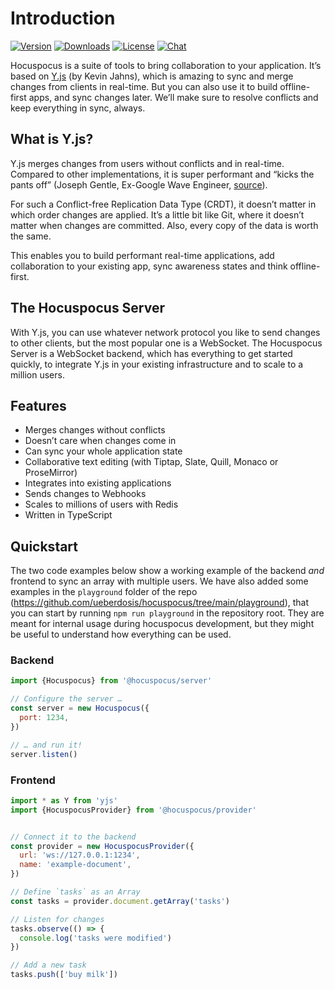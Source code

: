 # Introduction

[![Version](https://img.shields.io/npm/v/@hocuspocus/server.svg?label=version)](https://www.npmjs.com/package/@hocuspocus/server)
[![Downloads](https://img.shields.io/npm/dm/@hocuspocus/server.svg)](https://npmcharts.com/compare/@hocuspocus/server?minimal=true)
[![License](https://img.shields.io/npm/l/@hocuspocus/server.svg)](https://www.npmjs.com/package/@hocuspocus/server)
[![Chat](https://img.shields.io/badge/chat-on%20discord-7289da.svg?sanitize=true)](https://discord.gg/WtJ49jGshW)

Hocuspocus is a suite of tools to bring collaboration to your application. It’s based
on [Y.js](https://github.com/yjs/yjs) (by Kevin Jahns), which is amazing to sync and merge changes
from clients in real-time. But you can also use it to build offline-first apps, and sync changes
later. We’ll make sure to resolve conflicts and keep everything in sync, always.

## What is Y.js?

Y.js merges changes from users without conflicts and in real-time. Compared to other
implementations, it is super performant and “kicks the pants off” (Joseph Gentle, Ex-Google Wave
Engineer, [source](https://josephg.com/blog/crdts-are-the-future/)).

For such a Conflict-free Replication Data Type (CRDT), it doesn’t matter in which order changes are
applied. It’s a little bit like Git, where it doesn’t matter when changes are committed. Also, every
copy of the data is worth the same.

This enables you to build performant real-time applications, add collaboration to your existing app,
sync awareness states and think offline-first.

## The Hocuspocus Server

With Y.js, you can use whatever network protocol you like to send changes to other clients, but the
most popular one is a WebSocket. The Hocuspocus Server is a WebSocket backend, which has everything
to get started quickly, to integrate Y.js in your existing infrastructure and to scale to a million
users.

## Features

* Merges changes without conflicts
* Doesn’t care when changes come in
* Can sync your whole application state
* Collaborative text editing (with Tiptap, Slate, Quill, Monaco or ProseMirror)
* Integrates into existing applications
* Sends changes to Webhooks
* Scales to millions of users with Redis
* Written in TypeScript

## Quickstart

The two code examples below show a working example of the backend *and* frontend to sync an array
with multiple users. We have also added some examples in the `playground` folder of the
repo (https://github.com/ueberdosis/hocuspocus/tree/main/playground), that you can start by
running `npm run playground` in the repository root. They are meant for internal usage during hocuspocus
development, but they might be useful to understand how everything can be used.

### Backend

```js
import {Hocuspocus} from '@hocuspocus/server'

// Configure the server …
const server = new Hocuspocus({
  port: 1234,
})

// … and run it!
server.listen()
```

### Frontend

```js
import * as Y from 'yjs'
import {HocuspocusProvider} from '@hocuspocus/provider'


// Connect it to the backend
const provider = new HocuspocusProvider({
  url: 'ws://127.0.0.1:1234',
  name: 'example-document',
})

// Define `tasks` as an Array
const tasks = provider.document.getArray('tasks')

// Listen for changes
tasks.observe(() => {
  console.log('tasks were modified')
})

// Add a new task
tasks.push(['buy milk'])
```
